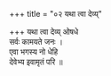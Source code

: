 +++
title = "०२ यथा त्वा देव्य्"

+++
यथा त्वा देव्य् ओषधे  
सर्वः कामयते जनः ।  
एवा भगस्य नो धेहि  
देवेभ्य इवामृतं परि ॥